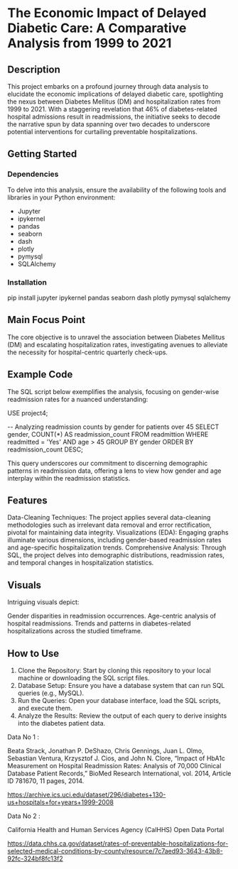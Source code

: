 # The Economic Impact of Delayed Diabetic Care: A Comparative Analysis from 1999 to 2021

## Description

This project embarks on a profound journey through data analysis to elucidate the economic implications of delayed diabetic care, spotlighting the nexus between Diabetes Mellitus (DM) and hospitalization rates from 1999 to 2021. With a staggering revelation that 46% of diabetes-related hospital admissions result in readmissions, the initiative seeks to decode the narrative spun by data spanning over two decades to underscore potential interventions for curtailing preventable hospitalizations.

## Getting Started

### Dependencies

To delve into this analysis, ensure the availability of the following tools and libraries in your Python environment:

- Jupyter
- ipykernel
- pandas
- seaborn
- dash
- plotly
- pymysql
- SQLAlchemy

### Installation


pip install jupyter ipykernel pandas seaborn dash plotly pymysql sqlalchemy


## Main Focus Point
The core objective is to unravel the association between Diabetes Mellitus (DM) and escalating hospitalization rates, investigating avenues to alleviate the necessity for hospital-centric quarterly check-ups.

## Example Code
The SQL script below exemplifies the analysis, focusing on gender-wise readmission rates for a nuanced understanding:

USE project4;

-- Analyzing readmission counts by gender for patients over 45
SELECT gender, COUNT(*) AS readmission_count
FROM readmittion
WHERE readmitted = 'Yes' AND age > 45
GROUP BY gender
ORDER BY readmission_count DESC;

This query underscores our commitment to discerning demographic patterns in readmission data, offering a lens to view how gender and age interplay within the readmission statistics.

## Features
Data-Cleaning Techniques: The project applies several data-cleaning methodologies such as irrelevant data removal and error rectification, pivotal for maintaining data integrity.
Visualizations (EDA): Engaging graphs illuminate various dimensions, including gender-based readmission rates and age-specific hospitalization trends.
Comprehensive Analysis: Through SQL, the project delves into demographic distributions, readmission rates, and temporal changes in hospitalization statistics.

## Visuals
Intriguing visuals depict:

Gender disparities in readmission occurrences.
Age-centric analysis of hospital readmissions.
Trends and patterns in diabetes-related hospitalizations across the studied timeframe.

## How to Use
1. Clone the Repository: Start by cloning this repository to your local machine or downloading the SQL script files.
2. Database Setup: Ensure you have a database system that can run SQL queries (e.g., MySQL).
3. Run the Queries: Open your database interface, load the SQL scripts, and execute them.
4. Analyze the Results: Review the output of each query to derive insights into the diabetes patient data.

Data No 1 :

Beata Strack, Jonathan P. DeShazo, Chris Gennings, Juan L. Olmo, Sebastian Ventura, Krzysztof J. Cios, and John N. Clore, “Impact of HbA1c Measurement on Hospital Readmission Rates: Analysis of 70,000 Clinical Database Patient Records,” BioMed Research International, vol. 2014, Article ID 781670, 11 pages, 2014.

https://archive.ics.uci.edu/dataset/296/diabetes+130-us+hospitals+for+years+1999-2008

Data No 2 :

California Health and Human Services Agency (CalHHS) Open Data Portal

https://data.chhs.ca.gov/dataset/rates-of-preventable-hospitalizations-for-selected-medical-conditions-by-county/resource/7c7aed93-3643-43b8-92fc-324bf8fc13f2


